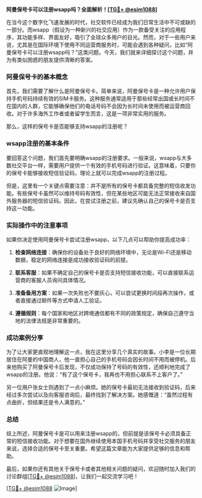 **阿曼保号卡可以注册wsapp吗？全面解析！[[TG💪+ @esim1088](https://t.me/s/esim1088)]**

在当今这个数字化飞速发展的时代，社交软件已经成为我们日常生活中不可或缺的一部分。而wsapp（假设为一种新兴的社交应用）作为一款备受关注的应用程序，其功能多样、界面友好，吸引了全球众多用户的目光。然而，对于一些用户来说，尤其是在国际环境下使用不同运营商服务时，可能会遇到各种疑问，比如“阿曼保号卡可以注册wsapp吗？”这类问题。今天，我们就来详细探讨这个问题，并为有类似困惑的朋友提供清晰的答案。

### 阿曼保号卡的基本概念

首先，我们需要了解什么是阿曼保号卡。简单来说，阿曼保号卡是一种允许用户保持手机号码持续有效的SIM卡服务。这种服务通常适用于那些经常出国或长时间不在国内的人群，它能够确保他们的电话号码不会因为长时间未使用而被运营商回收。对于许多海外工作者或者留学生而言，这是一项非常实用的服务。

那么，这样的保号卡是否能够支持wsapp的注册呢？

### wsapp注册的基本条件

要回答这个问题，我们首先要明确wsapp的注册要求。一般来说，wsapp与大多数社交平台一样，需要用户提供一个有效的手机号码进行验证。这意味着，只要你的保号卡能够接收短信验证码，理论上就可以完成wsapp的注册过程。

但是，这里有一个关键点需要注意：并不是所有的保号卡都具备完整的短信收发功能。有些保号卡虽然可以维持号码有效性，但在某些地区可能无法正常接收来自国外服务器的短信验证码。因此，在尝试注册之前，建议先确认自己的保号卡是否支持这一功能。

### 实际操作中的注意事项

如果你决定使用阿曼保号卡尝试注册wsapp，以下几点可以帮助你提高成功率：

1. **检查网络连接**：确保你的设备处于良好的网络环境中，无论是Wi-Fi还是移动数据，稳定的网络连接是成功接收验证码的前提。
   
2. **联系客服**：如果不确定自己的保号卡是否支持短信接收功能，可以直接联系运营商的客服人员询问具体情况。

3. **准备备用方案**：如果一次失败也不要灰心，可以尝试更换时间段再次操作，或者直接通过邮件等方式申请人工验证。

4. **遵循规则**：每个国家和地区对跨境通信都有不同的政策规定，确保自己遵守当地的法律法规是非常重要的。

### 成功案例分享

为了让大家更直观地理解这一点，我在这里分享几个真实的故事。小李是一位长期居住在阿曼的中国商人，他一直担心自己的手机号码会因长时间不用而被停机。后来他购买了阿曼保号卡后发现，不仅成功保持了号码的有效性，还顺利地完成了wsapp的注册。他说：“有了这个保号卡，我再也不用担心联系不上客户了。”

另一位用户张女士则遇到了一点小麻烦。她的保号卡最初无法接收到验证码，后来经过多次尝试以及向客服咨询后，最终找到了解决方案。她感慨道：“虽然过程有点曲折，但结果还是令人满意的。”

### 总结

综上所述，阿曼保号卡是可以用来注册wsapp的，但前提是该保号卡必须具备正常的短信接收功能。对于想要在国外继续使用本国手机号码并享受社交服务的朋友来说，选择合适的保号卡至关重要。希望这篇文章能为大家提供足够的信息和帮助。

最后，如果你还有其他关于保号卡或者其他相关问题的疑问，欢迎随时加入我们的讨论群组[[TG💪+ @esim1088](https://t.me/s/esim1088)]，让我们一起交流学习吧！

[[TG💪+ @esim1088](https://t.me/s/esim1088) ![Image](https://i.postimg.cc/4NQfJmqS/Snipaste-2025-05-13-00-14-12.png)]